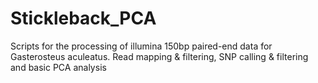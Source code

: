 # Stickleback_PCA
Scripts for the processing of illumina 150bp paired-end data for Gasterosteus aculeatus. Read mapping &amp; filtering, SNP calling &amp; filtering and basic PCA analysis
